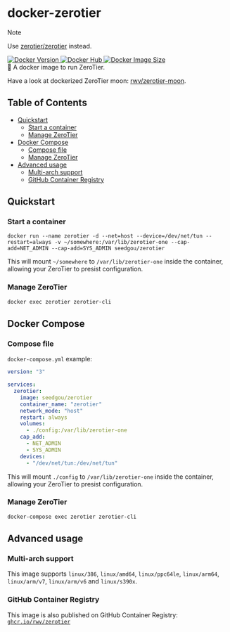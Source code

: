 # docker-zerotier

> [!Note]  
> Use [zerotier/zerotier](https://hub.docker.com/r/zerotier/zerotier) instead.

<a href="https://hub.docker.com/r/seedgou/zerotier">
    <img src="https://img.shields.io/docker/v/seedgou/zerotier?sort=semver" alt="Docker Version" />
    <img src="https://img.shields.io/docker/pulls/seedgou/zerotier" alt="Docker Hub" />
    <img src="https://img.shields.io/docker/image-size/seedgou/zerotier/latest" alt="Docker Image Size" />
</a>
<br>
🐳 A docker image to run ZeroTier.

Have a look at dockerized ZeroTier moon: [rwv/zerotier-moon](https://github.com/rwv/docker-zerotier-moon).

## Table of Contents

- [Quickstart](#quickstart)
  - [Start a container](#start-a-container)
  - [Manage ZeroTier](#manage-zerotier)
- [Docker Compose](#docker-compose)
  - [Compose file](#compose-file)
  - [Manage ZeroTier](#manage-zerotier-1)
- [Advanced usage](#advanced-usage)
  - [Multi-arch support](#multi-arch-support)
  - [GitHub Container Registry](#github-container-registry)

## Quickstart

### Start a container

```
docker run --name zerotier -d --net=host --device=/dev/net/tun --restart=always -v ~/somewhere:/var/lib/zerotier-one --cap-add=NET_ADMIN --cap-add=SYS_ADMIN seedgou/zerotier
```

This will mount `~/somewhere` to `/var/lib/zerotier-one` inside the container, allowing your ZeroTier to presist configuration.

### Manage ZeroTier

``` bash
docker exec zerotier zerotier-cli
```

## Docker Compose

### Compose file

`docker-compose.yml` example:

``` YAML
version: "3"

services:
  zerotier:
    image: seedgou/zerotier
    container_name: "zerotier"
    network_mode: "host"
    restart: always
    volumes:
      - ./config:/var/lib/zerotier-one
    cap_add:
      - NET_ADMIN
      - SYS_ADMIN
    devices:
      - "/dev/net/tun:/dev/net/tun"
```

This will mount `./config` to `/var/lib/zerotier-one` inside the container, allowing your ZeroTier to presist configuration.

### Manage ZeroTier

``` bash
docker-compose exec zerotier zerotier-cli
```

## Advanced usage

### Multi-arch support

This image supports `linux/386`, `linux/amd64`, `linux/ppc64le`, `linux/arm64`, `linux/arm/v7`, `linux/arm/v6` and `linux/s390x`.

### GitHub Container Registry

This image is also published on GitHub Container Registry: [`ghcr.io/rwv/zerotier`](https://ghcr.io/rwv/zerotier)
